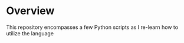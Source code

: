# Overview

This repository encompasses a few Python scripts as I re-learn how to utilize the language